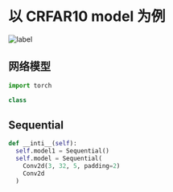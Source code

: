 # 以 CRFAR10 model 为例
![label](https://www.researchgate.net/profile/Yiren-Zhou-6/publication/312170477/figure/fig2/AS:448817725218817@1484017892180/Structure-of-CIFAR10-quick-model.png)

## 网络模型
```python
import torch

class
```

## Sequential
```python
def __inti__(self):
  self.model1 = Sequential()
  self.model = Sequential(
    Conv2d(3, 32, 5, padding=2)
    Conv2d
  )

```